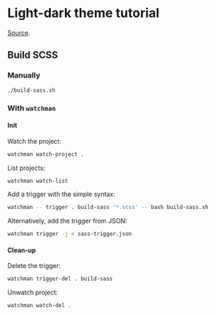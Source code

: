 # Light-dark theme tutorial

[Source](https://dev.to/ananyaneogi/create-a-dark-light-mode-switch-with-css-variables-34l8).

## Build SCSS

### Manually

```bash
./build-sass.sh
```

### With `watchman`

#### Init

Watch the project:

```bash
watchman watch-project .
```

List projects:

```bash
watchman watch-list
```

Add a trigger with the simple syntax:

```bash
watchman -- trigger . build-sass '*.scss' -- bash build-sass.sh
```

Alternatively, add the trigger from JSON:

```bash
watchman trigger -j < sass-trigger.json
```

#### Clean-up

Delete the trigger:

```bash
watchman trigger-del . build-sass
```

Unwatch project:

```bash
watchman watch-del .
```
